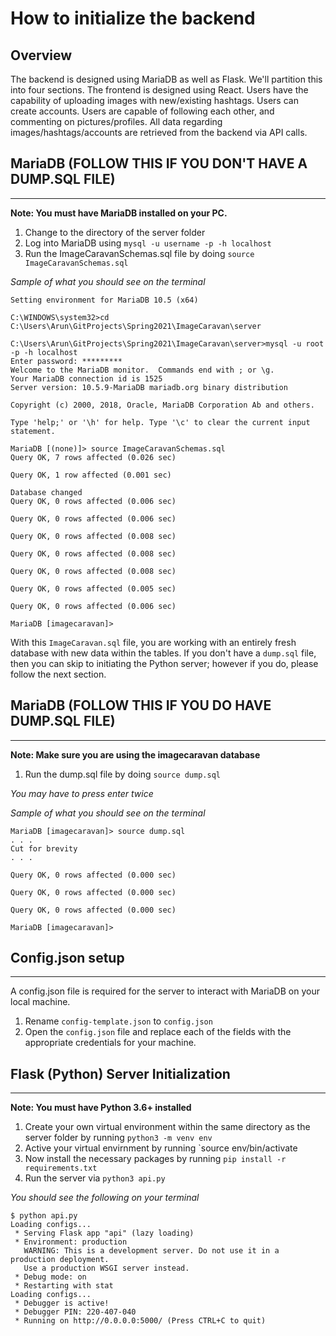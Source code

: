 # How to initialize the backend

## Overview
<p> The backend is designed using MariaDB as well as Flask. We'll partition this into four sections. 
The frontend is designed using React. Users have the capability of uploading images with new/existing hashtags. Users can create accounts. Users are capable of following each other, and commenting on pictures/profiles. All data regarding images/hashtags/accounts are retrieved from the backend via API calls. 



## MariaDB (FOLLOW THIS IF YOU DON'T HAVE A DUMP.SQL FILE)
-----

**Note: You must have MariaDB installed on your PC.**

1. Change to the directory of the server folder
2. Log into MariaDB using `mysql -u username -p -h localhost`
2. Run the ImageCaravanSchemas.sql file by doing `source ImageCaravanSchemas.sql`


*Sample of what you should see on the terminal*
```console
Setting environment for MariaDB 10.5 (x64)

C:\WINDOWS\system32>cd C:\Users\Arun\GitProjects\Spring2021\ImageCaravan\server

C:\Users\Arun\GitProjects\Spring2021\ImageCaravan\server>mysql -u root -p -h localhost
Enter password: *********
Welcome to the MariaDB monitor.  Commands end with ; or \g.
Your MariaDB connection id is 1525
Server version: 10.5.9-MariaDB mariadb.org binary distribution

Copyright (c) 2000, 2018, Oracle, MariaDB Corporation Ab and others.

Type 'help;' or '\h' for help. Type '\c' to clear the current input statement.

MariaDB [(none)]> source ImageCaravanSchemas.sql
Query OK, 7 rows affected (0.026 sec)

Query OK, 1 row affected (0.001 sec)

Database changed
Query OK, 0 rows affected (0.006 sec)

Query OK, 0 rows affected (0.006 sec)

Query OK, 0 rows affected (0.008 sec)

Query OK, 0 rows affected (0.008 sec)

Query OK, 0 rows affected (0.008 sec)

Query OK, 0 rows affected (0.005 sec)

Query OK, 0 rows affected (0.006 sec)

MariaDB [imagecaravan]>

```

With this `ImageCaravan.sql` file, you are working with an entirely fresh database with new data within the tables. If you don't have a `dump.sql` file, then you can skip to initiating the Python server; however if you do, please follow the next section.

## MariaDB (FOLLOW THIS IF YOU DO HAVE DUMP.SQL FILE)
-----

**Note: Make sure you are using the imagecaravan database**

1. Run the dump.sql file by doing `source dump.sql`

*You may have to press enter twice*


*Sample of what you should see on the terminal*
```console
MariaDB [imagecaravan]> source dump.sql
. . . 
Cut for brevity
. . . 

Query OK, 0 rows affected (0.000 sec)

Query OK, 0 rows affected (0.000 sec)

Query OK, 0 rows affected (0.000 sec)

MariaDB [imagecaravan]>

```

## Config.json setup
-----
A config.json file is required for the server to interact with MariaDB on your local machine. 

1. Rename `config-template.json` to `config.json`
2. Open the `config.json` file and replace each of the fields with the appropriate credentials for your machine. 

## Flask (Python) Server Initialization
-----
**Note: You must have Python 3.6+ installed**

1.  Create your own virtual environment within the same directory as the server folder by running `python3 -m venv env`
2.  Active your virtual envirnment by running `source env/bin/activate
3.  Now install the necessary packages by running `pip install -r requirements.txt`
4. Run the server via `python3 api.py`

*You should see the following on your terminal*

```console
$ python api.py 
Loading configs...
 * Serving Flask app "api" (lazy loading)
 * Environment: production
   WARNING: This is a development server. Do not use it in a production deployment.
   Use a production WSGI server instead.
 * Debug mode: on
 * Restarting with stat
Loading configs...
 * Debugger is active!
 * Debugger PIN: 220-407-040
 * Running on http://0.0.0.0:5000/ (Press CTRL+C to quit)
 ```
